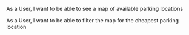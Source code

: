 As a User, I want to be able to see a map of available parking locations

As a User, I want to be able to filter the map for the cheapest parking location


